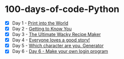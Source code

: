 # 100-days-of-code-Python

- [x] Day 1 - [Print into the World](/Day%201%20-%20Print%20into%20the%20World/project_1.py)
- [x] Day 2 - [Getting to Know You](/Day%202%20-%20Getting%20to%20Know%20You/project_2.py)
- [x] Day 3 - [The Ultimate Wacky Recipe Maker](/Day%203%20-%20The%20Ultimate%20Wacky%20Recipe%20Maker/project_3.py)
- [x] Day 4 - [Everyone loves a good story!](/Day%204%20-%20Everyone%20loves%20a%20good%20story!/project_4.py)
- [x] Day 5 - [Which character are you. Generator](/Day%205%20-%20Which%20character%20are%20you.%20Generator/project_5.py)
- [x] Day 6 - [Day 6 - Make your own login program](/Day%206%20-%20Make%20your%20own%20login%20program/project_6.py)
